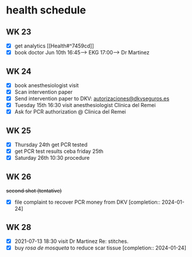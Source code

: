 # health schedule
## WK 23 
- [x] get analytics [[Health#^7459cd]]
- [x] book doctor
Jun 10th 16:45--> EKG 17:00--> Dr Martinez
<!--ID: 1634479814582-->


## WK 24
- [x] book anesthesiologist visit 
- [x] Scan intervention paper
- [x] Send intervention paper to DKV:  autorizaciones@dkvseguros.es
- [x] Tuesday 15th 16:30 visit anesthesiologist Clínica del Remei
- [x] Ask for PCR authorization @ Clinica del Remei
<!--ID: 1634479814588-->


## WK 25
- [x] Thursday 24th get PCR tested
- [x] get PCR test results ceba friday 25th
- [x] Saturday 26th 10:30 procedure
<!--ID: 1634479814594-->


## WK 26
~~second shot (tentative)~~ 
- [x] file complaint to recover PCR money from DKV  [completion:: 2024-01-24]
<!--ID: 1634479814600-->


## WK 28
- [x] 2021-07-13 18:30 visit Dr Martinez Re: stitches.
- [x] buy _rosa de mosqueta_ to reduce scar tissue  [completion:: 2024-01-24]
<!--ID: 1634479814606-->
